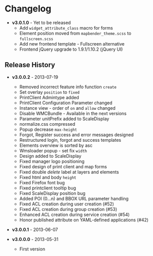 # Changelog
* **v3.0.1.0** - Yet to be released
  - Add `widget_attribute_class` macro for forms
  - Element position moved from `mapbender_theme.scss` to `fullscreen.scss`
  - Add new frontend template - Fullscreen alternative
  - Frontend jQuery upgrade to 1.9.1/1.10.2 (jQuery UI)

## Release History

* **v3.0.0.2** - 2013-07-19
  - Removed incorrect feature info function `create`
  - Set overlay `position` to `fixed`
  - PrintClient Admintype added
  - PrintClient Configuration Parameter changed
  - Instance view - order of `on` and `allow` changed
  - Disable WMCBundle - Available in the next versions
  - Parameter unitPrefix added to ScaleDisplay
  - normalize.css compressed
  - Popup decrease `max-height`
  - Forgot, Register success and error messages designed
  - Restructured login, forgot and success templates
  - Elements overview is sorted by asc
  - Wmsloader popup - set fix `width`
  - Design added to ScaleDisplay
  - Fixed manager logo positioning
  - Fixed design of print client and map forms
  - Fixed double *delete* label at layers and elements
  - Fixed html and body `height`
  - Fixed Firefox font bug
  - Fixed printclient tooltip bug
  - Fixed ScaleDisplay position bug
  - Added POI (0...n) and BBOX URL parameter handling
  - Fixed ACL creation during user creation (#52)
  - Fixed ACL creation during group creation (#53)
  - Enhanced ACL creation during service creation (#54)
  - Honor published attribute on YAML-defined applications (#42)

* **v3.0.0.1** - 2013-06-07

* **v3.0.0.0** - 2013-05-31
  - First version
